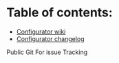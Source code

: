 # Table of contents:

- [Configurator wiki](https://github.com/RaceFlightOne/RaceFlightOne/wiki)
- [Configurator changelog](https://github.com/RaceFlightOne/RaceFlightOne/blob/master/CHANGELOG_CONFIGURATOR.md)

Public Git For issue Tracking

